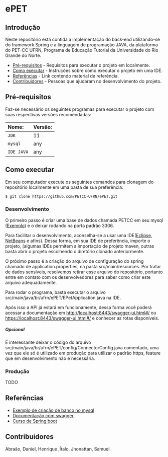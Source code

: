 # ePET

## Introdução 

Neste repositório está contida a implementação do back-end utilizando-se do framework Spring e a linguagem de programação JAVA, da plataforma do PET-CC UFRN, Programa de Educação Tutorial da Universidade do Rio Grande do Norte.

- [Pré-requisitos](#pré-requisitos) - Requisitos para executar o projeto em localmente.
- [Como executar](#como-executar) - Instruções sobre como executar o projeto em uma IDE.
- [Referências](#referências) - Link contendo material de referência.
- [Contribuidores](#contribuidores) - Pessoas que ajudaram no desenvolvimento do projeto.


## Pré-requisitos

Faz-se necessário os seguintes programas para executar o projeto com suas respectivas versões recomendadas:


| Nome: | Versão:  |    
| :---------- | :------------- |
|`JDK` 	| 11 |  
|`mysql` 	| any | 
|`IDE JAVA`| any|


## Como executar

Em seu computador execute os seguintes comandos para clonagem do repositório localmente em uma pasta de sua preferência:

``` bash
$ git clone https://github.com/PETCC-UFRN/ePET.git 
```

### Desenvolvimento

O primeiro passo é criar uma base de dados chamada PETCC em seu mysql ([Exemplo](https://www.devmedia.com.br/primeiros-passos-no-mysql/28438)) e o deixar rodando na porta padrão 3306.

Para facilitar o desenvolvimento, aconselha-se a usar uma IDE([Eclipse](https://www.eclipse.org/downloads/), [NetBeans](https://netbeans.org/downloads/8.2/rc/) e afins). Dessa forma, em sua IDE de preferência, importe o projeto, (algumas IDEs permitem a importação de projeto maven, outras basta abrir o projeto escolhendo o diretório clonado anteriormente.

O próximo passo é a criação do arquivo de configuração do spring chamado de application.properties, na pasta src/main/resources. Por tratar de dados sensíveis, resolvemos retirar esse arquivo do repositório, portanto entre em contato com os desenvolvedores para saber como criar este arquivo adequadamente.

Para rodar o programa, basta executar o arquivo src/main/java/br/ufrn/ePET/EPetApplication.java na IDE.

Após isso a API já estará em funcionamente, dessa forma você poderá acessar a documentação em [http://localhost:8443/swagger-ui.html#/](http://localhost:8443/swagger-ui.html#/) ou [https://localhost:8443/swagger-ui.html#/](https://localhost:8443/swagger-ui.html#/) e conhecer as rotas disponíveis.
##### Opcional
É interessante deixar o código do arquivo src/main/java/br/ufrn/ePET/config/ConnectorConfig.java comentado, uma vez que ele só é utilizado em produção para utilizar o padrão https, feature que em desenvolvimento não é necessária.


### Produção
TODO
## Referências
- [Exemplo de criação de banco no mysql](https://www.devmedia.com.br/primeiros-passos-no-mysql/28438)
- [Documentação com swagger ](https://www.treinaweb.com.br/blog/documentando-uma-api-spring-boot-com-o-swagger/amp/)
- [Curso de Spring boot](https://youtu.be/OHn1jLHGptw)


## Contribuidores

Abraão, Daniel, Henrique ,Ítalo, Jhonattan, Samuel.
